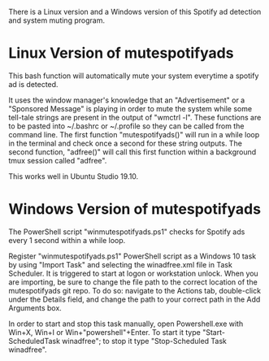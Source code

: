 There is a Linux version and a Windows version of this Spotify ad detection and system muting program.


# Linux Version of mutespotifyads
This bash function will automatically mute your system everytime a spotify ad is detected.

It uses the window manager's knowledge that an "Advertisement" or a "Sponsored Message" is playing in order to mute the system while some tell-tale strings are present in the output of "wmctrl -l". These functions are to be pasted into ~/.bashrc or ~/.profile so they can be called from the command line. The first function "mutespotifyads()" will run in a while loop in the terminal and check once a second for these string outputs. The second function, "adfree()" will call this first function within a background tmux session called "adfree".

This works well in Ubuntu Studio 19.10.



# Windows Version of mutespotifyads

The PowerShell script "winmutespotifyads.ps1" checks for Spotify ads every 1 second within a while loop.

Register "winmutespotifyads.ps1" PowerShell script as a Windows 10 task by using "Import Task" and selecting the winadfree.xml file in Task Scheduler. It is triggered to start at logon or workstation unlock. When you are importing, be sure to change the file path to the correct location of the mutespotifyads git repo. To do so: navigate to the Actions tab, double-click under the Details field, and change the path to your correct path in the Add Arguments box.

In order to start and stop this task manually, open Powershell.exe with Win+X, Win+I or Win+"powershell"+Enter. To start it type "Start-ScheduledTask winadfree"; to stop it type "Stop-Scheduled Task winadfree".
